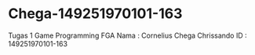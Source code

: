# Chega-149251970101-163
Tugas 1 Game Programming FGA
Nama : Cornelius Chega Chrissando
ID : 149251970101-163
